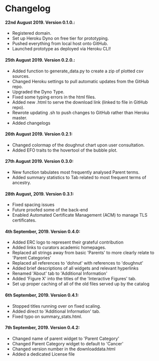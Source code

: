 # Changelog

#### 22nd August 2019. Version 0.1.0.:
* Registered domain.
* Set up Heroku Dyno on free tier for prototyping.
* Pushed everything from local host onto GitHub.
* Launched prototype as deployed via Heroku CLI!

#### 25th August 2019. Version 0.2.0.:
* Added function to generate_data.py to create a zip of plotted csv sources.
* Changed Heroku settings to pull automatic updates from the GitHub repo.
* Upgraded the Dyno Type.
* Fixed some typing errors in the html files.
* Added new .html to serve the download link (linked to file in GitHub repo).
* Rewrote updating .sh to push changes to GitHub rather than Heroku master.
* Added changelogs

#### 26th August 2019. Version 0.2.1:
* Changed colormap of the doughnut chart upon user consultation.
* Added EFO traits to the hovertool of the bubble plot.

#### 27th August 2019. Version 0.3.0:
* New function tabulates most frequently analysed Parent terms.
* Added summary statistics to Tab related to most frequent terms of ancestry.

#### 28th August, 2019. Version 0.3.1:
* Fixed spacing issues
* Future proofed some of the back-end
* Enabled Automated Certificate Management (ACM) to manage TLS certificates.

#### 4th September, 2019. Version 0.4.0:
* Added ERC logo to represent their grateful contribution
* Added links to curators academic homepages.
* Replaced all strings away from basic 'Parents' to more clearly relate to 'Parent Categories'
* Replaced all references to 'dohnut' with references to 'doughnut'
* Added brief descriptions of all widgets and relevant hyperlinks
* Renamed 'About' tab to 'Additional Information'
* Added 'Figure X' into the titles of the 'Interactive Figures' tab.
* Set up proper caching of all of the old files served up by the catalog

#### 6th September, 2019. Version 0.4.1:
* Stopped titles running over on fixed scaling.
* Added direct to 'Additional Information' tab. 
* Fixed typo on summary_stats.html.

#### 7th September, 2019. Version 0.4.2:
* Changed name of parent widget to 'Parent Category'
* Changed Parent Category widget to default to 'Cancer'
* Changed version number in the downloaddata.html
* Added a dedicated License file
